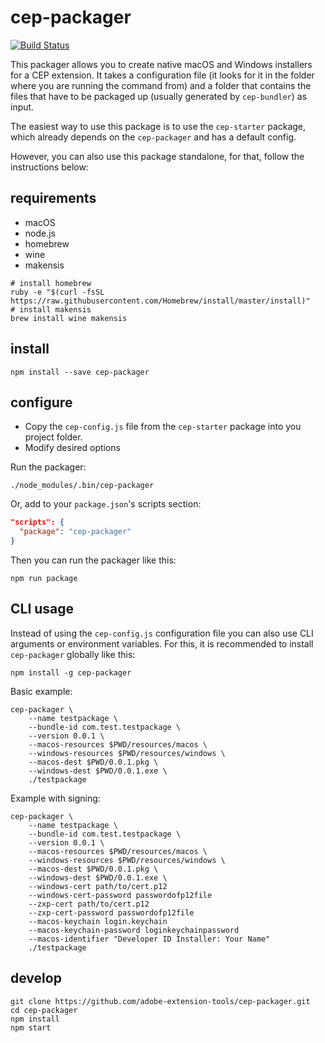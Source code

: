 # cep-packager

[![Build Status](https://aedtci.mtmograph.com/api/badges/adobe-extension-tools/cep-packager/status.svg)](https://aedtci.mtmograph.com/adobe-extension-tools/cep-packager)

This packager allows you to create native macOS and Windows installers for a CEP extension.
It takes a configuration file (it looks for it in the folder where you are running the command from) and a folder that contains the files that have to be packaged up (usually generated by `cep-bundler`) as input.

The easiest way to use this package is to use the `cep-starter` package, which already depends on the `cep-packager` and has a default config.

However, you can also use this package standalone, for that, follow the instructions below:

## requirements

- macOS
- node.js
- homebrew
- wine
- makensis

```shell
# install homebrew
ruby -e "$(curl -fsSL https://raw.githubusercontent.com/Homebrew/install/master/install)"
# install makensis
brew install wine makensis
```

## install

```shell
npm install --save cep-packager
```

## configure

- Copy the `cep-config.js` file from the `cep-starter` package into you project folder.
- Modify desired options

Run the packager:
```shell
./node_modules/.bin/cep-packager
```

Or, add to your `package.json`'s scripts section:

```json
"scripts": {
  "package": "cep-packager"
}
```

Then you can run the packager like this:

```shell
npm run package
```

## CLI usage

Instead of using the `cep-config.js` configuration file you can also use CLI arguments or environment variables.
For this, it is recommended to install `cep-packager` globally like this:

```shell
npm install -g cep-packager
```

Basic example:

```shell
cep-packager \
	--name testpackage \
	--bundle-id com.test.testpackage \
	--version 0.0.1 \
	--macos-resources $PWD/resources/macos \
	--windows-resources $PWD/resources/windows \
	--macos-dest $PWD/0.0.1.pkg \
	--windows-dest $PWD/0.0.1.exe \
	./testpackage
```

Example with signing:

```shell
cep-packager \
	--name testpackage \
	--bundle-id com.test.testpackage \
	--version 0.0.1 \
	--macos-resources $PWD/resources/macos \
	--windows-resources $PWD/resources/windows \
	--macos-dest $PWD/0.0.1.pkg \
	--windows-dest $PWD/0.0.1.exe \
	--windows-cert path/to/cert.p12
	--windows-cert-password passwordofp12file
	--zxp-cert path/to/cert.p12
	--zxp-cert-password passwordofp12file
	--macos-keychain login.keychain
	--macos-keychain-password loginkeychainpassword
	--macos-identifier "Developer ID Installer: Your Name"
	./testpackage
```

## develop

```shell
git clone https://github.com/adobe-extension-tools/cep-packager.git
cd cep-packager
npm install
npm start
```